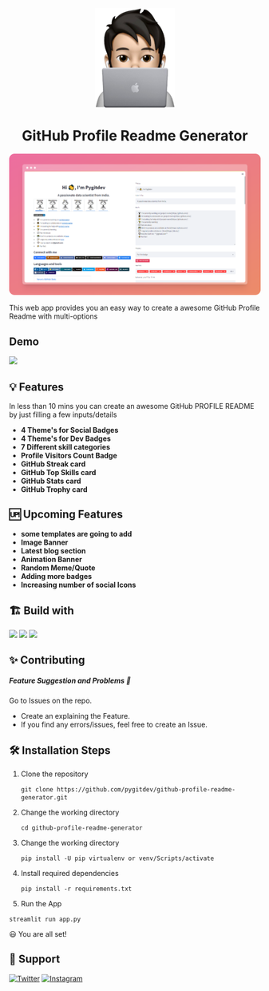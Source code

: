 <!-- fav/title -->
<p align="center">
<img src="src/favicon.png" height="200" align="center">
</p>
<h1 align="center">GitHub Profile Readme Generator</h1>

<!-- preview -->
<img src="src/github/preview-banner.png"><br>
<p>This web app provides you an easy way to create a awesome GitHub Profile Readme with multi-options</p>

## Demo
[![](https://img.shields.io/badge/Go_to_live_website-100000?style=for-the-badge&logo=amp&logoColor=white&labelColor=black&color=black)]()

<!-- features -->
## 💡 Features <br>

In less than 10 mins you can create an awesome GitHub PROFILE README by just filling a few inputs/details 

- **4 Theme's for Social Badges**
- **4 Theme's for Dev Badges**
- **7 Different skill categories**
- **Profile Visitors Count Badge**
- **GitHub Streak card**
- **GitHub Top Skills card**
- **GitHub Stats card**
- **GitHub Trophy card**

## 🆙 Upcoming Features <br>

- **some templates are going to add**
- **Image Banner**
- **Latest blog section**
- **Animation Banner**
- **Random Meme/Quote**
- **Adding more badges**
- **Increasing number of social Icons**

## 🏗️ Build with
 <!-- top badges -->

![](https://img.shields.io/badge/Made%20with%20Python-000?style=for-the-badge&logo=python&logoColor=white)
![](https://img.shields.io/badge/Made%20with%20Streamlit-FF1B2D?style=for-the-badge&logo=streamlit&logoColor=white)
![](https://img.shields.io/badge/Made%20with%20love-000?style=for-the-badge&logo=GitHub-Sponsors&logoColor=red)

## ✨ Contributing
##### Feature Suggestion and Problems 💎
Go to Issues on the repo.
 - Create an explaining the Feature.
 - If you find any errors/issues, feel free to create an Issue.

## 🛠️ Installation Steps
1. Clone the repository
    ```shell
   git clone https://github.com/pygitdev/github-profile-readme-generator.git
   ```
2. Change the working directory
   ```shell
   cd github-profile-readme-generator
   ```
3. Change the working directory
   ```shell
   pip install -U pip virtualenv or venv/Scripts/activate
   ```
4. Install required dependencies
   ```shell
   pip install -r requirements.txt
   ```
5.  Run the App
   ```shell
   streamlit run app.py
   ```
😃 You are all set!

## 🙏 Support
[![Twitter](https://img.shields.io/badge/Twitter-%231DA1F2.svg?style=for-the-badge&logo=Twitter&logoColor=white)](https://twitter.com/pygitdev_)
[![Instagram](https://img.shields.io/badge/Instagram-%23E4405F.svg?style=for-the-badge&logo=Instagram&logoColor=white)](https://www.instagram.com/pygitdev/)


   